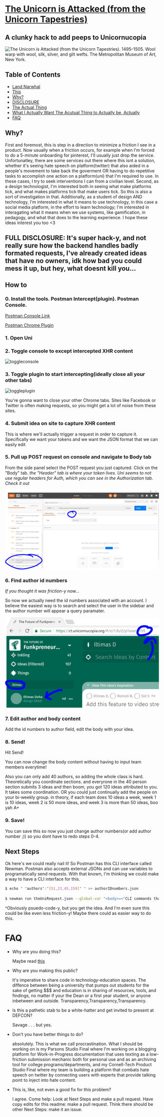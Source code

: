 # [The Unicorn is Attacked (from the Unicorn Tapestries)][1]
## A clunky hack to add peeps to Unicornucopia

![*The Unicorn is Attacked (from the Unicorn Tapestries)*. 1495–1505. Wool warp with wool, silk, silver, and gilt wefts. The Metropolitan Museum of Art, New York.](https://images.metmuseum.org/CRDImages/cl/web-large/DP118985.jpg "*The Unicorn is Attacked (from the Unicorn Tapestries)*. 1495–1505. Wool warp with wool, silk, silver, and gilt wefts. The Metropolitan Museum of Art, New York.")

## Table of Contents
- [Land Narwhal](#a-clunky-hack-to-add-peeps-to-unicornucopia)
- [This](#table-of-contents)
- [Why?](#why)
- [DISCLOSURE](#full-disclosure-its-super-hack-y-and-not-really-sure-how-the-backend-handles-badly-formated-requests-ive-already-created-ideas-that-have-no-owners-idk-how-bad-you-could-mess-it-up-but-hey-what-doesnt-kill-you)
- [The Actual Thing](#how-to)
- [What I Actually Want The Acutual Thing to Actually be, Actually](#next-steps)
- [FAQ](#faq)

## Why?

First and foremost, this is step in a direction to minimize a friction I see in a product. Now usually when a friction occurs, for example when I'm forced to do a 5-minute onboarding for pinterest, I'll usually just drop the service. Unfortunatley, there are some services out there where this isnt a solution, whether it's seeing hate speech on platform(twitter) that also aided in a people's movement to take back the goverment OR having to do repetitive tasks to accomplish one action on a platform(uni) that I'm required to use. In these cases, I try to seek interventions I can from a civilian level. Second, as a design technologist, I'm interested both in seeing what make platforms tick, and what makes platforms tick that make users tick. So this is also a sort of investigation in that. Additionally, as a student of design AND technology, I'm interested in what it means to use technology, in this case a social media platform, in the effort to learn technology; I'm interested in interagating what it means when we use systems, like gamification, in pedagogy, and what that does to the learning experience. I hope these ideas interest you too <3 

## FULL DISCLOSURE: It's super hack-y, and not really sure how the backend handles badly formated requests, I've already created ideas that have no owners, idk how bad you could mess it up, but hey, what doesnt kill you...

## How to

### 0. Install the tools. Postman Intercept(plugin). Postman Console.

[Postman Console Link][2]

[Postman Chrome Plugin][3]

### 1. Open Uni

### 2. Toggle console to except intercepted XHR content

![toggleconsole](https://www.getpostman.com/img/v1/docs/interceptor_cookies/interceptor_cookies_1.png)

### 3. Toggle plugin to start intercepting(ideally close all your other tabs)

![toggleplugin](https://s3.amazonaws.com/postman-static-getpostman-com/postman-docs/proxy.interceptExt.png)

You're gonna want to close your other Chrome tabs. Sites like Facebook or Twitter 
is often making requests, so you might get a lot of noise from these sites.

### 4. Submit idea on site to capture XHR content

This is where we'll actually trigger a request in order to capture it. Specifically 
we want your tokens and we
want the JSON format that we can easily edit

### 5. Pull up POST request on console and navigate to Body tab

From the side panel select the POST request you just captured. Click on the "Body" tab. 
*the "Header" tab is where your token lives. Uni seems to not use regular headers for Auth, 
which you can see in the Authorization tab. Check it out*

![Pull up POST request on console and navigate to Body tab](https://raw.githubusercontent.com/iltimasd/The-Unicorn-Is-Attacked-from-the-unicorn-tapestries/master/capture1.PNG "Pull up POST request on console and navigate to Body tab")

### 6. Find author id numbers

*If you thought it was friction-y now...*

So now we actually need the id numbers associated with an account.
I believe the easiest way is to search and select the user in the sidebar and the author 
number will appear a query paramater.

![Edit author numbers](https://raw.githubusercontent.com/iltimasd/The-Unicorn-Is-Attacked-from-the-unicorn-tapestries/master/capture2.PNG "Edit author numbers")

### 7. Edit author and body content

Add the id numbers to author field, edit the body with your idea.
### 8. Send!

Hit Send!

You can now change the body content without having to input team members everytime!

Also you can only add 40 authors, so adding the whole class is hard. 
Theoretically you coordinate sections. and everyrone in the 40 person section submits 3
ideas and then boom, you got 120 ideas attributed to you. It takes some coordination. OR
you could just continually add the people on your bi-weekly group. in theory, if each team does 10 ideas a week, week 1 is 10 ideas, week 2 is 50 more ideas, and week 3 is more than 50 ideas, boo yah A+

### 9. Save!
You can save this so now you just change author numbers(or add author number ;)) so you dont have to redo steps 0-4.

[1]:https://www.metmuseum.org/art/collection/search/467639
[2]:https://www.getpostman.com/apps
[3]:https://chrome.google.com/webstore/detail/postman/fhbjgbiflinjbdggehcddcbncdddomop?hl=en

## Next Steps

Ok here's we could really nail it! So Postman has this CLI interface called Newman. Postman also accepts external JSONs and can use variables to programatically send requests. With that known, I'm thinking we could make a way to have a CLI interface for this.

```bash
$ echo " "authors":"[51,23,45,159]" " >> authorIDnumbers.json

$ newman run theUniRequest.json --global-var "<body>=<"CLI commands that can easily add collaborators to a project idea on uni">" -d authorIDnumbers.json

```

^Obviously psuedo-code-y, but you get the idea. And I'm even sure this could be like even less friction-y! Maybe there could as easier way to do this.

# FAQ

- Why are you doing this?

	Maybe read [this](#why)

- Why are you making this public?

	It's imperative to share code in technology-education spaces. The diffence between being a university that pumps out students for the sake of getting $$$ and education is in sharing of resources, tools, and findings, no matter if your the Dean or a first year student, or anyone inbetween and outside. Transparency,Transparency,Transparency.

- Is this a pathetic stab to be a white-hatter and get invited to present at DEFCON?

	Savage . . . but yes.

- Don't you have better things to do?

	absolutely. This is what we call procrastination. What I should be working on is my Parsons Studio Final where I'm working on a blogging platform for Work-in-Progress documentation that uses texting as a low-friction submission mechanic both for personal use and as an archiving tool for college programs/departments, and my Cornell-Tech Product Studio Final where my team is building a platform that combats hate speech on twitter by connecting users with experts that provide talking point to inject into hate content. 

- This is, like, not even a good fix for this problem?

	I agree. Come help: Look at Next Steps and make a pull request. Have copy edits for this readme: make a pull request. Think there should be other Next Steps: make it an issue.
